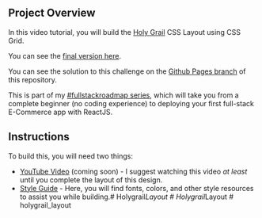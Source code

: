 ## Project Overview

In this video tutorial, you will build the [Holy Grail](https://en.wikipedia.org/wiki/Holy_grail_(web_design)) CSS Layout using CSS Grid.

You can see the [final version here](https://zachgoll.github.io/holy-grail-css-layout/).

You can see the solution to this challenge on the [Github Pages branch](https://github.com/zachgoll/holy-grail-css-layout/tree/gh-pages) of this repository.

This is part of my [#fullstackroadmap series](https://www.zachgollwitzer.com/posts/2021/fullstack-developer-series/introduction/), which will take you from a complete beginner (no coding experience) to deploying your first full-stack E-Commerce app with ReactJS.

## Instructions

To build this, you will need two things:

- [YouTube Video]() (coming soon) - I suggest watching this video _at least_ until you complete the layout of this design.
- [Style Guide](./style-guide.md) - Here, you will find fonts, colors, and other style resources to assist you while building.#   H o l y g r a i l _ L a y o u t  
 #   H o l y g r a i l _ L a y o u t  
 #   h o l y g r a i l _ l a y o u t  
 